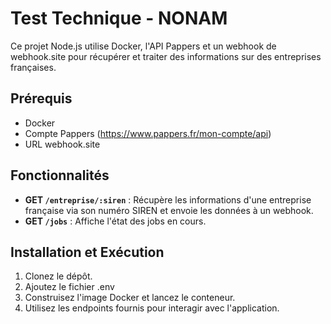 # Test Technique - NONAM

Ce projet Node.js utilise Docker, l'API Pappers et un webhook de webhook.site pour récupérer et traiter des informations sur des entreprises françaises.

## Prérequis
- Docker
- Compte Pappers (https://www.pappers.fr/mon-compte/api)
- URL webhook.site

## Fonctionnalités
- **GET `/entreprise/:siren`** : Récupère les informations d'une entreprise française via son numéro SIREN et envoie les données à un webhook.
- **GET `/jobs`** : Affiche l'état des jobs en cours.

## Installation et Exécution
1. Clonez le dépôt.
2. Ajoutez le fichier .env
3. Construisez l'image Docker et lancez le conteneur.
4. Utilisez les endpoints fournis pour interagir avec l'application.
